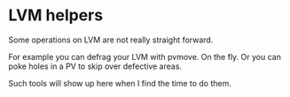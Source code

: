 # LVM helpers

Some operations on LVM are not really straight forward.

For example you can defrag your LVM with pvmove.  On the fly.
Or you can poke holes in a PV to skip over defective areas.

Such tools will show up here when I find the time to do them.
